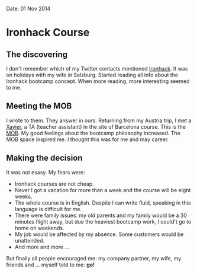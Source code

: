 Date: 01 Nov 2014

# Ironhack Course

## The discovering
I don't remember which of my Twitter contacts mentioned [Ironhack](http://ironhack.com/). It was on holidays with my wife in Salzburg. Started reading all info about the Ironhack bootcamp concept. When more reading, more interesting seemed to me.

## Meeting the MOB
I wrote to them. They answer in ours. Returning from my Austria trip, I met a [Xavier](https://twitter.com/xsimov), a TA (teacher assistant) in the site of Barcelona course. This is the [MOB](http://www.mob-barcelona.com/). My good feelings about the bootcamp philosophy increased. The MOB space inspired me. I thought this was for me and may career.

## Making the decision

It was not esasy. My fears were:

* Ironhack courses are not cheap.
* Never I got a vacation for more than a week and the course will be eight weeks. 
* The whole course is in English. Despite I can write fluid, speaking in this language is difficult for me.
* There were family issues: my old parents and my family would be a 30 minutes flight away, but due the heaviest bootcamp work, I could't go to home on weekends.
* My job would be affected by my absence. Some customers would be unattended.
* And more and more ...

But finally all people encouraged me: my company partner, my wife, my friends and ... myself told to me: **go!**
